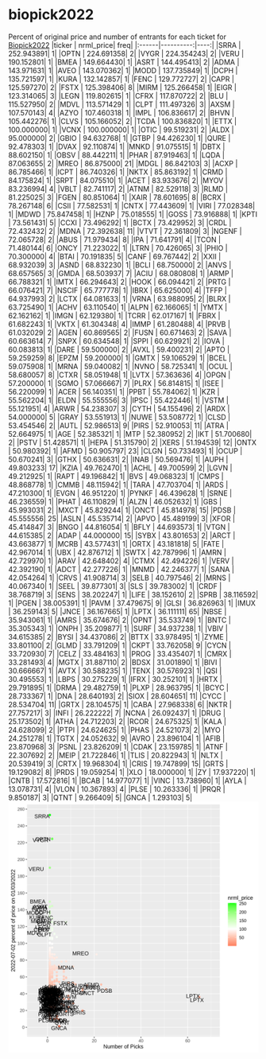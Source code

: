 # biopick2022
Percent of original price and number of entrants for each ticket for [Biopick2022](https://twitter.com/hashtag/Biopick2022)
|ticker | nrml_price| freq|
|:------|----------:|----:|
|SRRA   | 252.943891|    1|
|OPTN   | 224.691358|    2|
|VYGR   | 224.354243|    2|
|VERU   | 190.152801|    1|
|BMEA   | 149.664430|    1|
|ASRT   | 144.495413|    2|
|ADMA   | 143.971631|    1|
|AVEO   | 143.070362|    1|
|MODD   | 137.735849|    1|
|DCPH   | 135.721597|    1|
|KURA   | 132.142857|    1|
|FENC   | 129.772727|    2|
|CAPR   | 125.597270|    2|
|FSTX   | 125.398406|    8|
|MIRM   | 125.266458|    1|
|EIGR   | 123.314065|    3|
|LEGN   | 119.802615|    1|
|CFRX   | 117.870722|    2|
|BLU    | 115.527950|    2|
|MDVL   | 113.571429|    1|
|CLPT   | 111.497326|    3|
|AXSM   | 107.570143|    4|
|AZYO   | 107.460318|    1|
|IMPL   | 106.836617|    2|
|BHVN   | 105.442276|    1|
|CLVS   | 105.166052|    2|
|TCDA   | 100.836820|    1|
|ETTX   | 100.000000|    1|
|VCNX   | 100.000000|    1|
|OTIC   |  99.519231|    2|
|ALDX   |  95.000000|    2|
|GBIO   |  94.632768|    1|
|GTBP   |  94.426230|    1|
|QURE   |  92.478303|    1|
|DVAX   |  92.110874|    1|
|MNKD   |  91.075515|    1|
|DBTX   |  88.602150|    1|
|OBSV   |  88.442211|    1|
|PHAR   |  87.919463|    1|
|LQDA   |  87.063655|    2|
|MREO   |  86.875000|   21|
|MDGL   |  86.842103|    3|
|ACXP   |  86.785466|    1|
|ICPT   |  86.740326|    1|
|NKTX   |  85.863192|    1|
|CRMD   |  84.175824|    1|
|SRPT   |  84.075510|    1|
|ACET   |  83.933676|    2|
|MYOV   |  83.236994|    4|
|VBLT   |  82.741117|    2|
|ATNM   |  82.529118|    3|
|RLMD   |  81.225025|    3|
|FGEN   |  80.851064|    1|
|XAIR   |  78.601695|    8|
|BCRX   |  78.267148|    6|
|CSII   |  77.582531|    1|
|CNTX   |  77.443609|    1|
|VIRI   |  77.028348|    1|
|MDWD   |  75.847458|    1|
|HZNP   |  75.018555|    1|
|GOSS   |  73.916888|    1|
|KPTI   |  73.561431|    5|
|CCXI   |  73.496292|    1|
|BCTX   |  73.429952|    3|
|CRDL   |  72.432432|    2|
|MDNA   |  72.392638|   11|
|VTVT   |  72.361809|    3|
|NGENF  |  72.065728|    2|
|ABUS   |  71.979434|    8|
|IPA    |  71.641791|    4|
|TCON   |  71.480144|    6|
|ONCY   |  71.223022|    1|
|LTRN   |  70.426065|    3|
|PHIO   |  70.300000|    4|
|BTAI   |  70.191835|    5|
|CANF   |  69.767442|    2|
|XXII   |  68.932039|    3|
|ASND   |  68.832230|    1|
|BCLI   |  68.750000|    2|
|ANVS   |  68.657565|    3|
|GMDA   |  68.503937|    7|
|ACIU   |  68.080808|    1|
|ARMP   |  66.788321|    1|
|IMTX   |  66.294643|    2|
|HOOK   |  66.094421|    2|
|PRTG   |  66.076421|    7|
|NSCIF  |  65.777778|    1|
|IBRX   |  65.625000|    4|
|TFFP   |  64.937993|    2|
|LCTX   |  64.081633|    1|
|VRNA   |  63.988095|    2|
|BLRX   |  63.725490|    1|
|ACHV   |  63.110540|    1|
|ALPN   |  62.166065|    1|
|YMTX   |  62.162162|    1|
|IMGN   |  62.129380|    1|
|TCRR   |  62.017167|    1|
|FBRX   |  61.682243|    1|
|VKTX   |  61.304348|    4|
|IMMP   |  61.280488|    4|
|PRVB   |  61.032029|    2|
|AGEN   |  60.869565|    2|
|FUSN   |  60.671463|    2|
|SAVA   |  60.663614|    7|
|SNPX   |  60.634548|    1|
|SPPI   |  60.629921|    2|
|IOVA   |  60.083813|    1|
|DARE   |  59.500000|    2|
|AVXL   |  59.400231|    2|
|APTO   |  59.259259|    8|
|EPZM   |  59.200000|    1|
|GMTX   |  59.106529|    1|
|BCEL   |  59.075908|    1|
|MRNA   |  59.040082|    1|
|NVNO   |  58.725341|    1|
|OCUL   |  58.680057|    8|
|CTXR   |  58.051948|    1|
|LVTX   |  57.363636|    4|
|OPGN   |  57.200000|    1|
|SGMO   |  57.066667|    7|
|PLRX   |  56.814815|    1|
|ISEE   |  56.220099|    1|
|ACER   |  56.140351|    1|
|PPBT   |  55.784062|    1|
|KZR    |  55.562204|    1|
|ELDN   |  55.555556|    3|
|IPSC   |  55.422446|    1|
|VSTM   |  55.121951|    4|
|ARWR   |  54.238307|    3|
|CYTH   |  54.155496|    2|
|ARDX   |  54.000000|    5|
|GRAY   |  53.551913|    1|
|NUWE   |  53.508772|    1|
|CLSD   |  53.454546|    2|
|AUTL   |  52.986513|    9|
|PIRS   |  52.910053|   11|
|ATRA   |  52.664975|    1|
|AGE    |  52.385321|    1|
|MTP    |  52.380952|    2|
|IKT    |  51.700680|    2|
|PSTV   |  51.428571|    1|
|HEPA   |  51.315790|    2|
|XERS   |  51.194539|   12|
|ONTX   |  50.980392|    1|
|AFMD   |  50.905797|   23|
|CLGN   |  50.733493|    1|
|OCUP   |  50.670241|    3|
|GTHX   |  50.636631|    2|
|INAB   |  50.569476|    1|
|AUPH   |  49.803233|   17|
|KZIA   |  49.762470|    1|
|ACHL   |  49.700599|    2|
|LGVN   |  49.212925|    1|
|RAPT   |  49.196842|    1|
|BVS    |  49.068323|    1|
|CMPS   |  48.868778|    1|
|CMMB   |  48.115942|    1|
|TARA   |  47.703704|    1|
|ARDS   |  47.210300|    1|
|EVGN   |  46.951220|    1|
|PYNKF  |  46.439628|    1|
|SRNE   |  46.236559|    1|
|PHAT   |  46.110829|    1|
|ALZN   |  46.052632|    1|
|GBS    |  45.993031|    2|
|MXCT   |  45.829244|    1|
|ONCT   |  45.814978|   15|
|PDSB   |  45.555556|   25|
|ASLN   |  45.535714|    2|
|APVO   |  45.489199|    3|
|XFOR   |  45.414847|    3|
|BNGO   |  44.816054|    1|
|BFLY   |  44.693573|    1|
|VTGN   |  44.615385|    2|
|ADAP   |  44.000000|   15|
|SYBX   |  43.801653|    2|
|ARCT   |  43.663877|    1|
|MCRB   |  43.577431|    1|
|ORTX   |  43.181818|    5|
|FATE   |  42.967014|    1|
|UBX    |  42.876712|    1|
|SWTX   |  42.787996|    1|
|AMRN   |  42.729970|    1|
|ARAV   |  42.648402|    4|
|CTMX   |  42.494226|    1|
|VERV   |  42.392190|    1|
|ADCT   |  42.277226|    1|
|MNMD   |  42.246377|    1|
|SANA   |  42.054264|    1|
|CRVS   |  41.908714|    3|
|SELB   |  40.797546|    2|
|MRNS   |  40.067340|    1|
|SEEL   |  39.877301|    3|
|SLS    |  39.783002|    1|
|CRDF   |  38.768719|    3|
|SENS   |  38.202247|    1|
|LIFE   |  38.152610|    2|
|SPRB   |  38.116592|    1|
|PGEN   |  38.005391|    1|
|PAVM   |  37.479675|    9|
|GLSI   |  36.826963|    1|
|IMUX   |  36.259143|    5|
|JNCE   |  36.167665|    1|
|LPTX   |  36.111111|   65|
|NBSE   |  35.943061|    1|
|AMRS   |  35.674676|    2|
|OPNT   |  35.533749|    1|
|BNTC   |  35.305343|    1|
|ONPH   |  35.209877|    1|
|SURF   |  34.937238|    1|
|VBIV   |  34.615385|    2|
|BYSI   |  34.437086|    2|
|BTTX   |  33.978495|    1|
|ZYME   |  33.801100|    2|
|GLMD   |  33.791209|    1|
|CKPT   |  33.762058|    9|
|CYCN   |  33.720930|    7|
|CELZ   |  33.484163|    1|
|PROG   |  33.435407|    1|
|CMRX   |  33.281493|    4|
|MGTX   |  31.887110|    2|
|BDSX   |  31.001890|    1|
|BIVI   |  30.666667|    1|
|AVTX   |  30.588235|    1|
|TENX   |  30.576923|    1|
|QSI    |  30.495553|    1|
|LBPS   |  30.275229|    1|
|IFRX   |  30.252101|    1|
|HRTX   |  29.791895|    1|
|DRMA   |  29.482759|    1|
|PLXP   |  28.963795|    1|
|BCYC   |  28.733367|    1|
|DNA    |  28.640193|    2|
|SIOX   |  28.604651|   11|
|CYCC   |  28.534704|   11|
|GRTX   |  28.104575|    1|
|CABA   |  27.968338|    6|
|NKTR   |  27.757217|    3|
|INFI   |  26.222222|    7|
|NCNA   |  26.092437|    1|
|DRUG   |  25.173502|    1|
|ATHA   |  24.712203|    2|
|RCOR   |  24.675325|    1|
|KALA   |  24.628099|    2|
|PTPI   |  24.624625|    1|
|PHAS   |  24.521073|    2|
|MYO    |  24.251278|    1|
|TGTX   |  24.052632|    9|
|AVRO   |  23.896104|    1|
|AFIB   |  23.870968|    3|
|PSNL   |  23.826209|    1|
|CDAK   |  23.159785|    1|
|ATNF   |  22.307692|    2|
|MEIP   |  21.722846|    1|
|TLIS   |  20.822943|    1|
|NLTX   |  20.539419|    3|
|CRTX   |  19.968304|    1|
|CRIS   |  19.747899|   15|
|GRTS   |  19.129082|    8|
|PRDS   |  19.059254|    1|
|XLO    |  18.000000|    1|
|ZY     |  17.937220|    1|
|CNTB   |  17.572816|    1|
|BCAB   |  14.977077|    1|
|VINC   |  13.738960|    1|
|AYLA   |  13.078731|    4|
|VLON   |  10.367893|    4|
|PLSE   |  10.263336|    1|
|PRQR   |   9.850187|    3|
|QTNT   |   9.266409|    5|
|GNCA   |   1.293103|    5|
![retvspicks](biopicks.png?raw=true)
